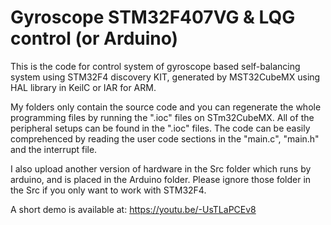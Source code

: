 # Gyroscope STM32F407VG & LQG control (or Arduino)
This is the code for control system of gyroscope based self-balancing system using STM32F4 discovery KIT, generated by MST32CubeMX using HAL library in KeilC or IAR for ARM.

My folders only contain the source code and you can regenerate the whole programming files by running the ".ioc" files on STm32CubeMX. All of the peripheral setups can be found in the ".ioc" files. The code can be easily comprehenced by reading the user code sections in the "main.c", "main.h" and the interrupt file.

I also upload another version of hardware in the Src folder which runs by arduino, and is placed in the Arduino folder. Please ignore those folder in the Src if you only want to work with STM32F4.

A short demo is available at: https://youtu.be/-UsTLaPCEv8
